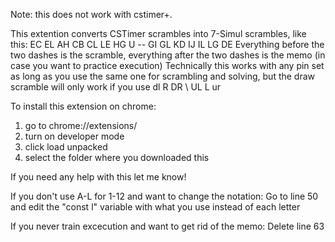 Note: this does not work with cstimer+.

This extention converts CSTimer scrambles into 7-Simul scrambles, like this: EC EL AH CB CL LE HG U -- GI GL KD IJ IL LG DE
Everything before the two dashes is the scramble, everything after the two dashes is the memo (in case you want to practice execution)
Technically this works with any pin set as long as you use the same one for scrambling and solving, but the draw scramble will only work if you use dl R DR \ UL L ur

To install this extension on chrome:
1) go to chrome://extensions/
2) turn on developer mode
3) click load unpacked
4) select the folder where you downloaded this

If you need any help with this let me know!


If you don't use A-L for 1-12 and want to change the notation:
Go to line 50 and edit the "const l" variable with what you use instead of each letter

If you never train excecution and want to get rid of the memo:
Delete line 63